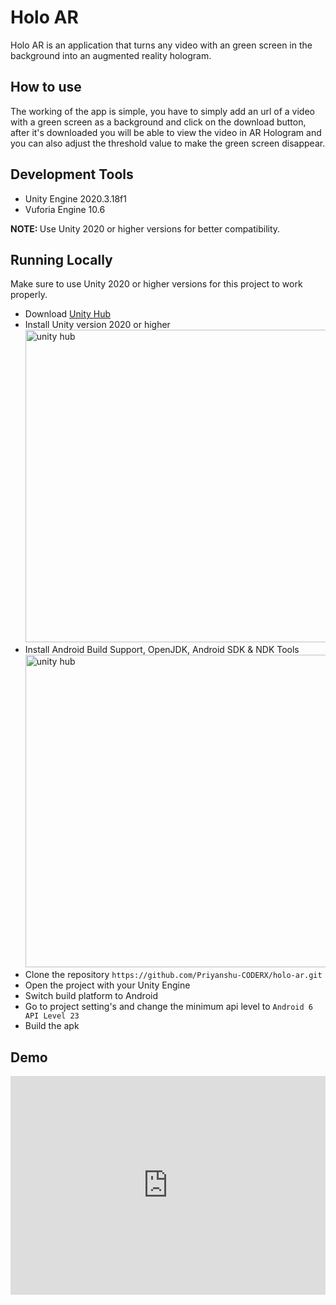 # Holo AR
Holo AR is an application that turns any video with an green screen in the background into an augmented reality hologram.

## How to use
The working of the app is simple, you have to simply add an url of a video with a green screen as a background and click on the download button, after it's downloaded you will be able to view the video in AR Hologram and you can also adjust the threshold value to make the green screen disappear.

## Development Tools
* Unity Engine 2020.3.18f1
* Vuforia Engine 10.6

<b>NOTE: </b> Use Unity 2020 or higher versions for better compatibility.

## Running Locally
Make sure to use Unity 2020 or higher versions for this project to work properly.
* Download [Unity Hub](https://unity3d.com/get-unity/download "Unity Hub")
* Install Unity version 2020 or higher<br>
<img alt="unity hub" width="500px" src="https://i.postimg.cc/tyf4TqW9/ss1.jpg" ></img>
* Install Android Build Support, OpenJDK, Android SDK & NDK Tools
<img alt="unity hub" width="500px" src="https://i.postimg.cc/YCDybnBV/ss2.jpg" ></img>
* Clone the repository `https://github.com/Priyanshu-CODERX/holo-ar.git`
* Open the project with your Unity Engine
* Switch build platform to Android
* Go to project setting's and change the minimum api level to `Android 6 API Level 23`
* Build the apk

## Demo
<iframe
    width="100%"
	height="350px"
    src="https://www.youtube.com/embed/cZGTRjo8q1I"
    frameborder="0"
    allow="autoplay; encrypted-media"
    allowfullscreen
>
</iframe>
